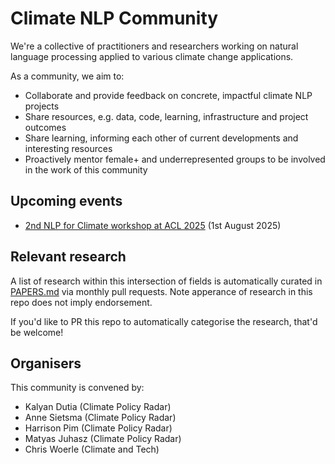 # Climate NLP Community

We're a collective of practitioners and researchers working on natural language processing applied to various climate change applications. 

As a community, we aim to:

- Collaborate and provide feedback on concrete, impactful climate NLP projects
- Share resources, e.g. data, code, learning, infrastructure and project outcomes
- Share learning, informing each other of current developments and interesting resources
- Proactively mentor female+ and underrepresented groups to be involved in the work of this community

## Upcoming events

- [2nd NLP for Climate workshop at ACL 2025](https://nlp4climate.github.io/) (1st August 2025)

## Relevant research

A list of research within this intersection of fields is automatically curated in [PAPERS.md](PAPERS.md) via monthly pull requests. Note apperance of research in this repo does not imply endorsement.

If you'd like to PR this repo to automatically categorise the research, that'd be welcome!

## Organisers

This community is convened by:

- Kalyan Dutia (Climate Policy Radar)
- Anne Sietsma (Climate Policy Radar)
- Harrison Pim (Climate Policy Radar)
- Matyas Juhasz (Climate Policy Radar)
- Chris Woerle (Climate and Tech)

